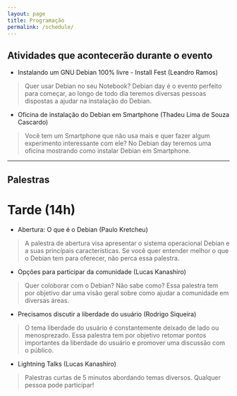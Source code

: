 ```yaml
---
layout: page
title: Programação
permalink: /schedule/
---
```


## Atividades que acontecerão durante o evento

* Instalando um GNU Debian 100% livre - Install Fest (Leandro Ramos)
> Quer usar Debian no seu Notebook? 
  Debian day é o evento perfeito para começar, ao longo de todo dia teremos
  diversas pessoas dispostas a ajudar na instalação do Debian.

* Oficina de instalação do Debian em Smartphone (Thadeu Lima de Souza Cascardo)
> Você tem um Smartphone que não usa mais e quer fazer algum experimento
  interessante com ele? No Debian day teremos uma oficina mostrando como
  instalar Debian em Smartphone.

---
## Palestras

# Tarde (14h)

* Abertura: O que é o Debian (Paulo Kretcheu)
> A palestra de abertura visa apresentar o sistema operacional Debian e a suas
  princípais características. Se você quer entender melhor o que o Debian
  tem para oferecer, não perca essa palestra.

* Opções para participar da comunidade (Lucas Kanashiro)
> Quer coloborar com o Debian? Não sabe como? Essa palestra tem por objetivo
  dar uma visão geral sobre como ajudar a comunidade em diversas áreas.

* Precisamos discutir a liberdade do usuário (Rodrigo Siqueira)
> O tema liberdade do usuário é constantemente deixado de lado ou menosprezado.
  Essa palestra tem por objetivo retomar pontos importantes da liberdade do
  usuário e promover uma discussão com o público.

* Lightning Talks (Lucas Kanashiro)
> Palestras curtas de 5 minutos abordando temas diversos. Qualquer pessoa pode
  participar!
